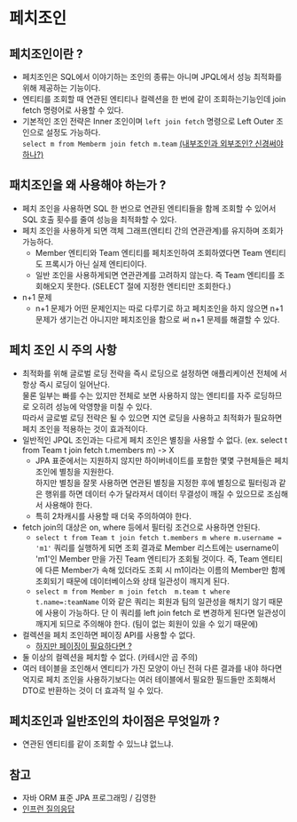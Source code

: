 # 페치조인

## 페치조인이란 ?
- 페치조인은 SQL에서 이야기하는 조인의 종류는 아니며 JPQL에서 성능 최적화를 위해 제공하는 기능이다.
- 엔티티를 조회할 때 연관된 엔티티나 컬렉션을 한 번에 같이 조회하는기능인데 join fetch 명령어로 사용할 수 있다.  
- 기본적인 조인 전략은 Inner 조인이며 `left join fetch` 명령으로 Left Outer 조인으로 설정도 가능하다.  
`select m from Memberm join fetch m.team` [(내부조인과 외부조인? 신경써야하나?)](./JpaJoinStrategy.md)

## 패치조인을 왜 사용해야 하는가 ?
- 페치 조인을 사용하면 SQL 한 번으로 연관된 엔티티들을 함께 조회할 수 있어서 SQL 호출 횟수를 줄여 성능을 최적화할 수 있다.
- 페치 조인을 사용하게 되면 객체 그래프(엔티티 간의 연관관계)를 유지하며 조회가 가능하다.
    - Member 엔티티와 Team 엔티티를 페치조인하여 조회하였다면 Team 엔티티도 프록시가 아닌 실제 엔티티이다.
    - 일반 조인을 사용하게되면 연관관계를 고려하지 않는다. 즉 Team 엔티티를 조회해오지 못한다. (SELECT 절에 지정한 엔티티만 조회한다.)
- n+1 문제
    - n+1 문제가 어떤 문제인지는 따로 다루기로 하고 페치조인을 하지 않으면 n+1 문제가 생기는건 아니지만 페치조인을 함으로 써 n+1 문제를 해결할 수 있다.

## 페치 조인 시 주의 사항
- 최적화를 위해 글로벌 로딩 전략을 즉시 로딩으로 설정하면 애플리케이션 전체에 서 항상 즉시 로딩이 일어난다.  
  물론 일부는 빠를 수는 있지만 전체로 보면 사용하지 않는 엔티티를 자주 로딩하므로 오히려 성능에 악영향을 미칠 수 있다.  
  따라서 글로벌 로딩 전략은 될 수 있으면 지연 로딩을 사용하고 최적화가 필요하면 페치 조인을 적용하는 것이 효과적이다.
- 일반적인 JPQL 조인과는 다르게 페치 조인은 별칭을 사용할 수 없다. (ex. select t from Team t join fetch t.members m) -> X
    - JPA 표준에서는 지원하지 않지만 하이버네이트를 포함한 몇몇 구현체들은 페치 조인에 별칭을 지원한다.  
    하지만 별칭을 잘못 사용하면 연관된 별칭을 지정한 후에 별칭으로 필터링과 같은 행위를 하면 데이터 수가 달라져서 데이터 무결성이 깨질 수 있으므로 조심해서 사용해야 한다.
    - 특히 2차캐시를 사용할 때 더욱 주의하여야 한다.
- fetch join의 대상은 on, where 등에서 필터링 조건으로 사용하면 안된다.
    - `select t from Team t join fetch t.members m where m.username = 'm1'` 쿼리를 실행하게 되면 조회 결과로 Member 리스트에는 username이 'm1'인 Member
      만을 가진 Team 엔티티가 조회될 것이다. 즉, Team 엔티티에 다른 Member가 속해 있더라도 조회 시 m1이라는 이름의 Member만 함께 조회되기 때문에 데이터베이스와 상태 일관성이 깨지게 된다. 
    - `select m from Member m join fetch  m.team t where t.name=:teamName` 이와 같은 쿼리는 회원과 팀의 일관성을 해치기 않기 때문에 사용이 가능하다. 
    단 이 쿼리를 left join fetch 로 변경하게 된다면 일관성이 깨지게 되므로 주의해야 한다. (팀이 없는 회원이 있을 수 있기 때문에)
- 컬렉션을 페치 조인하면 페이징 API를 사용할 수 없다.
    - [하지만 페이징이 필요하다면 ?](https://github.com/leeyohan93/TIL/blob/master/spring/jpa/컬렉션_페치조인_페이징.md)
- 둘 이상의 컬렉션을 페치할 수 없다. (카테시안 곱 주의)
- 여러 테이블을 조인해서 엔티티가 가진 모양이 아닌 전혀 다른 결과를 내야 하다면 억지로 페치 조인을 사용하기보다는 여러 테이블에서 필요한 필드들만 조회해서 DTO로 반환하는 것이 더 효과적 일 수 있다.
    
## 페치조인과 일반조인의 차이점은 무엇일까 ? 
- 연관된 엔티티를 같이 조회할 수 있느냐 없느냐.

## 참고
-  자바 ORM 표준 JPA 프로그래밍 / 김영한 
- [인프런 질의응답](https://www.inflearn.com/questions/15876)

